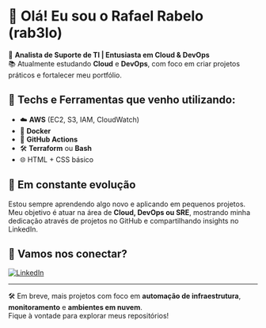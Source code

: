 # 👋 Olá! Eu sou o Rafael Rabelo (rab3lo)

🎯 **Analista de Suporte de TI | Entusiasta em Cloud & DevOps**  
📚 Atualmente estudando **Cloud** e **DevOps**, com foco em criar projetos práticos e fortalecer meu portfólio.

## 🚀 Techs e Ferramentas que venho utilizando:
- ☁️ **AWS** (EC2, S3, IAM, CloudWatch)
- 🐳 **Docker**
- 🔁 **GitHub Actions**
- 🛠️ **Terraform** ou **Bash**
- 🌐 HTML + CSS básico

## 🌱 Em constante evolução
Estou sempre aprendendo algo novo e aplicando em pequenos projetos. Meu objetivo é atuar na área de **Cloud, DevOps ou SRE**, mostrando minha dedicação através de projetos no GitHub e compartilhando insights no LinkedIn.

## 🔗 Vamos nos conectar?
[![LinkedIn](https://img.shields.io/badge/-rafaelrabelo-blue?style=for-the-badge&logo=linkedin&logoColor=white)](https://www.linkedin.com/in/rafael-rabelo-24065114a/)

---

🛠 Em breve, mais projetos com foco em **automação de infraestrutura**, **monitoramento** e **ambientes em nuvem**.  
Fique à vontade para explorar meus repositórios!
